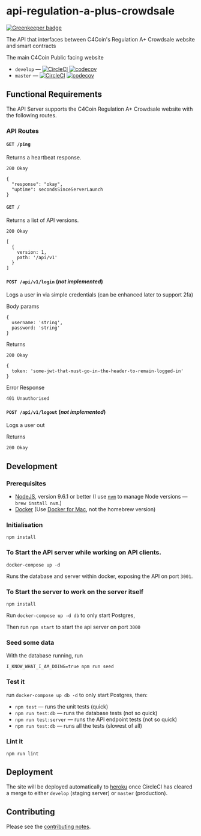 # api-regulation-a-plus-crowdsale

[![Greenkeeper badge](https://badges.greenkeeper.io/C4Coin/api-regulation-a-plus-crowdsale.svg)](https://greenkeeper.io/)

The API that interfaces between C4Coin's Regulation A+ Crowdsale website and smart contracts

The main C4Coin Public facing website

* `develop` — [![CircleCI](https://circleci.com/gh/C4Coin/api-regulation-a-plus-crowdsale/tree/develop.svg?style=svg)](https://circleci.com/gh/C4Coin/api-regulation-a-plus-crowdsale/tree/develop) [![codecov](https://codecov.io/gh/C4Coin/api-regulation-a-plus-crowdsale/branch/develop/graph/badge.svg)](https://codecov.io/gh/C4Coin/api-regulation-a-plus-crowdsale)
* `master` — [![CircleCI](https://circleci.com/gh/C4Coin/api-regulation-a-plus-crowdsale/tree/master.svg?style=svg)](https://circleci.com/gh/C4Coin/api-regulation-a-plus-crowdsale/tree/master) [![codecov](https://codecov.io/gh/C4Coin/api-regulation-a-plus-crowdsale/branch/master/graph/badge.svg)](https://codecov.io/gh/C4Coin/api-regulation-a-plus-crowdsale)

## Functional Requirements

The API Server supports the C4Coin Regulation A+ Crowdsale website with the following routes.

### API Routes

#### `GET /ping`

Returns a heartbeat response.

    200 Okay

    {
      "response": "okay",
      "uptime": secondsSinceServerLaunch
    }

#### `GET /`

Returns a list of API versions.

    200 Okay

    [
      {
        version: 1,
        path: '/api/v1'
      }
    ]

#### `POST /api/v1/login` (_not implemented_)

Logs a user in via simple credentials (can be enhanced later to support 2fa)

Body params

    {
      username: 'string',
      password: 'string'
    }

Returns

    200 Okay

    {
      token: 'some-jwt-that-must-go-in-the-header-to-remain-logged-in'
    }

Error Response

    401 Unauthorised

#### `POST /api/v1/logout` (_not implemented_)

Logs a user out

Returns

    200 Okay

## Development

### Prerequisites

* [NodeJS](htps://nodejs.org), version 9.6.1 or better (I use [`nvm`](https://github.com/creationix/nvm) to manage Node versions — `brew install nvm`.)
* [Docker](https://www.docker.com) (Use [Docker for Mac](https://docs.docker.com/docker-for-mac/), not the homebrew version)

### Initialisation

    npm install

### To Start the API server while working on API clients.

    docker-compose up -d

Runs the database and server within docker, exposing the API on port `3001`.

### To Start the server to work on the server itself

    npm install

Run `docker-compose up -d db` to only start Postgres,

Then run `npm start` to start the api server on port `3000`

### Seed some data

With the database running, run

    I_KNOW_WHAT_I_AM_DOING=true npm run seed

### Test it

run `docker-compose up db -d` to only start Postgres, then:

* `npm test` — runs the unit tests (quick)
* `npm run test:db` — runs the database tests (not so quick)
* `npm run test:server` — runs the API endpoint tests (not so quick)
* `npm run test:db` — runs all the tests (slowest of all)

### Lint it

    npm run lint

## Deployment

The site will be deployed automatically to [heroku](https://heroku.com) once CircleCI has cleared a merge to either `develop` (staging server) or `master` (production).

## Contributing

Please see the [contributing notes](CONTRIBUTING.md).
